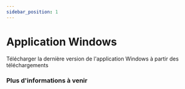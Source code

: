 ```yaml
---
sidebar_position: 1
---
```


# Application Windows

Télécharger la dernière version de l'application Windows à partir des téléchargements

### Plus d'informations à venir
